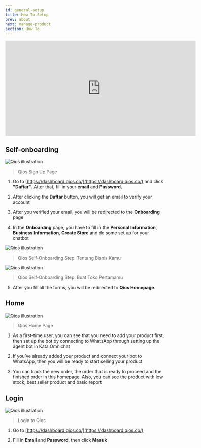 ```yaml
---
id: general-setup
title: How To Setup
prev: about
next: manage-product
section: How To
---
```


<iframe width="600" height="300" src="https://www.youtube.com/embed/eFWbrAObOXg?list=PLy86Ve1I7c3iZrOzmqE16D0ZVIjoDFRQw" title="YouTube video player" frameBorder="0" allow="accelerometer; autoplay; clipboard-write; encrypted-media; gyroscope; picture-in-picture" allowFullScreen></iframe>

## Self-onboarding

![Qios illustration](/assets/images/products/qios/image1.webp)

> Qios Sign Up Page

1. Go to [https://dashboard.qios.co/](https://dashboard.qios.co/) and click **"Daftar"**. After that, fill in your **email** and **Password.**

2. After clicking the **Daftar** button, you will get an email to verify your account

3. After you verified your email, you will be redirected to the **Onboarding** page

4. In the **Onboarding** page, you have to fill in the **Personal Information**, **Business Information**, **Create Store** and do some set up for your chatbot

![Qios illustration](/assets/images/products/qios/image2.webp)

> Qios Self-Onboarding Step: Tentang Bisnis Kamu

![Qios illustration](/assets/images/products/qios/image3.webp)

> Qios Self-Onboarding Step: Buat Toko Pertamamu

5. After you fill all the forms, you will be redirected to **Qios Homepage**.

## Home

![Qios illustration](/assets/images/products/qios/image4.webp)

> Qios Home Page

1. As a first-time user, you can see that you need to add your product first, then set up the bot by connecting to WhatsApp through setting up the agent bot in Kata Omnichat

2. If you’ve already added your product and connect your bot to WhatsApp, then you will be ready to start selling your product

3. You can track the new order, the order that is ready to proceed and the finished order in this homepage. Also, you can see the product with low stock, best seller product and basic report

## Login

![Qios illustration](/assets/images/products/qios/image5.webp)

> Login to Qios

1. Go to [https://dashboard.qios.co/](https://dashboard.qios.co/)

2. Fill in **Email** and **Password**, then click **Masuk**
